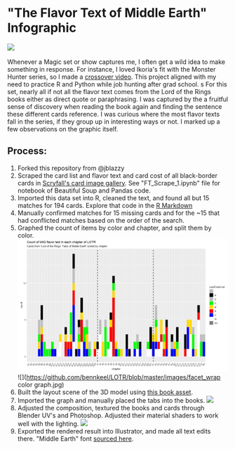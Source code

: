 # "The Flavor Text of Middle Earth" Infographic

![](https://github.com/bennkeel/LOTR/blob/master/Infographic_Final.png)

Whenever a Magic set or show captures me, I often get a wild idea to make something in response. For instance, I loved Ikoria's fit with the Monster Hunter series, so I made a [crossover video](https://www.reddit.com/r/magicTCG/comments/gcgnw2/mtgmhw_crossover_concept_clip/). This project aligned with my need to practice R and Python while job hunting after grad school.
s
For this set, nearly all if not all the flavor text comes from the Lord of the Rings books either as direct quote or paraphrasing. I was captured by the a fruitful sense of discovery when reading the book again and finding the sentence these different cards reference. I was curious where the most flavor texts fall in the series, if they group up in interesting ways or not. I marked up a few observations on the graphic itself.

## Process:
1.  Forked this repository from @jblazzy
2.  Scraped the card list and flavor text and card cost of all black-border cards in [Scryfall's card image gallery](https://scryfall.com/sets/ltr?order=set&as=grid). See "FT_Scrape_1.ipynb" file for notebook of Beautiful Soup and Pandas code.
3. Imported this data set into R, cleaned the text, and found all but 15 matches for 194 cards. Explore that code in the [R Markdown](https://github.com/bennkeel/LOTR/blob/master/TalesOfMiddleEarth.html)
4.  Manually confirmed matches for 15 missing cards and for the ~15 that had conflicted matches based on the order of the search.
5.  Graphed the count of items by color and chapter, and split them by color.
![](https://github.com/bennkeel/LOTR/blob/master/images/Graph_1.jpg)
![](https://github.com/bennkeel/LOTR/blob/master/images/facet_wrap color graph.jpg)
6.  Built the layout scene of the 3D model using [this book asset](https://sketchfab.com/3d-models/book-28e028e981604aacb25766852aa279ed).
7.  Imported the graph and manually placed the tabs into the books.
![](https://github.com/bennkeel/LOTR/blob/master/modelRef_3.jpg)
9.  Adjusted the composition, textured the books and cards through Blender UV's and Photoshop. Adjusted their material shaders to work well with the lighting.
![](https://github.com/bennkeel/LOTR/blob/master/modelRef_1.jpg)
10.  Exported the rendered result into Illustrator, and made all text edits there. "Middle Earth" font [sourced here](https://www.fontspace.com/category/lord-of-the-rings).
